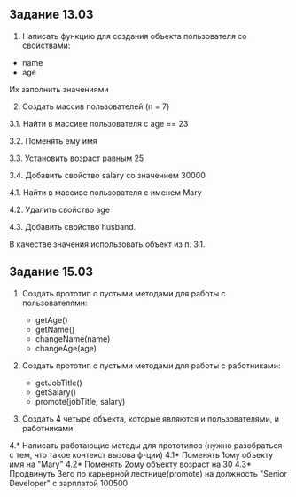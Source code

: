 

## Задание 13.03

1. Написать функцию для создания
объекта пользователя со свойствами:
* name
* age

Их заполнить значениями

2. Создать массив пользователей (n = 7)

3.1. Найти в массиве пользователя с age == 23

3.2. Поменять ему имя

3.3. Установить возраст равным 25

3.4. Добавить свойство salary со значением 30000

4.1. Найти в массиве пользователя с именем Mary

4.2. Удалить свойство age

4.3. Добавить свойство husband.

В качестве значения использовать объект из п. 3.1. 

## Задание 15.03

1. Создать прототип с пустыми методами для работы с пользователями:
   * getAge()
   * getName()
   * changeName(name)
   * changeAge(age)
 
2. Создать прототип с пустыми методами для работы с работниками:
   * getJobTitle()
   * getSalary()
   * promote(jobTitle, salary)
 
3. Создать 4 четыре объекта, которые
   являются и пользователями, и работниками

4.* Написать работающие методы для прототипов (нужно разобраться с тем, что такое контекст вызова ф-ции)
4.1* Поменять 1ому объекту имя на "Mary"
4.2* Поменять 2ому объекту возраст на 30
4.3* Продвинуть 3его по карьерной лестнице(promote)
         на должность "Senior Developer" с зарплатой 100500